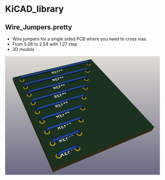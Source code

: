 # KiCAD_library

## Wire_Jumpers.pretty
 - Wire jumpers for a single sided PCB where you need to cross vias.
 - From 5.08 to 2.54 with 1.27 step
 - 3D models

![](/Wire_Jumpers_Render.png)